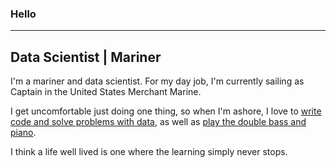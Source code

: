 ### Hello
---
Data Scientist | Mariner
---

I'm a mariner and data scientist. For my day job, I'm currently sailing as Captain in the United States Merchant Marine. 

I get uncomfortable just doing one thing, so when I'm ashore, I love to [write code and solve problems with data](https://github.com/AlexSpradling?tab=repositories), as well as [play the double bass and piano](https://www.youtube.com/channel/UCU69tZVC5um2UJALw11vSiQ). 

I think a life well lived is one where the learning simply never stops. 
